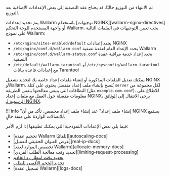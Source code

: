 تم الانتهاء من التوزيع حاليًا. قد يحتاج عقد التصفية إلى بعض الإعدادات الإضافية بعد التوزيع.

يتم تحديد إعدادات Wallarm باستخدام [توجيهات NGINX][wallarm-nginx-directives] أو واجهة المستخدم للوحة التحكم Wallarm. يجب تعيين التوجيهات في الملفات التالية على نموذج Wallarm:

* `/etc/nginx/sites-enabled/default` يحدد إعدادات NGINX
* `/etc/nginx/conf.d/wallarm.conf` يحدد الإعداد العام لعقدة تصفية Wallarm
* `/etc/nginx/conf.d/wallarm-status.conf` يحدد إعداد خدمة مراقبة عقدة التصفية
* `/etc/default/wallarm-tarantool` أو `/etc/sysconfig/wallarm-tarantool` مع إعدادات قاعدة بيانات Tarantool

يمكنك تعديل الملفات المذكورة أو إنشاء ملفات إعداد خاصة بك لتحديد تشغيل NGINX وWallarm. يُنصح بإنشاء ملف إعداد منفصل يحتوي على كتلة `server` لكل مجموعة من النطاقات التي ينبغي معالجتها بنفس الطريقة (مثل `example.com.conf`). للاطلاع على معلومات مفصلة حول العمل مع ملفات إعداد NGINX، يرجى الانتقال إلى [الوثائق الرسمية لـ NGINX](https://nginx.org/en/docs/beginners_guide.html).

!!! info "إنشاء ملف إعداد"
    عند إنشاء ملف إعداد مخصص، تأكد من أن NGINX يستمع للاتصالات الواردة على منفذ خالٍ.

فيما يلي بعض الإعدادات النموذجية التي يمكنك تطبيقها إذا لزم الأمر:

* [تحجيم عقدة Wallarm تلقائيًا][autoscaling-docs]
* [عرض العنوان الحقيقي للعميل][real-ip-docs]
* [تخصيص الموارد لعقد Wallarm][allocate-memory-docs]
* [تحديد وقت معالجة الطلب الفردي][limiting-request-processing]
* [تحديد وقت انتظار رد الخادم](https://nginx.org/en/docs/http/ngx_http_proxy_module.html#proxy_read_timeout)
* [تحديد الحجم الأقصى للطلب](https://nginx.org/en/docs/http/ngx_http_core_module.html#client_max_body_size)
* [تسجيل عقدة Wallarm][logs-docs]